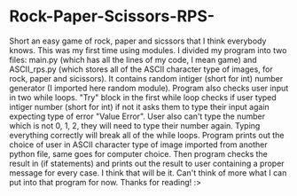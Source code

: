 # Rock-Paper-Scissors-RPS-
Short an easy game of rock, paper and sicssors that I think everybody knows.
This was my first time using modules. I divided my program into two files: main.py (which has all the lines of my code, I mean game) and ASCII_rps.py (which stores all of the ASCII character type of images, for rock, paper and sicissors).
It contains random intiger (short for int) number generator (I imported here random module).
Program also checks user input in two while loops.
"Try" block in the first while loop checks if user typed intiger number (short for int) if not it asks them to type their input again expecting type of error "Value Error".
User also can't type the number which is not 0, 1, 2, they will need to type their number again. Typing everything correctly will break all of the while loops.
Program prints out the choice of user in ASCII character type of image imported from another python file, same goes for computer choice.
Then program checks the result in (if statements) and prints out the result to user containing a proper message for every case.
I think that will be it. Can't think of more what I can put into that program for now. Thanks for reading! :>
